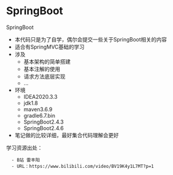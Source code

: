 # SpringBoot
SpringBoot

- 本代码只是为了自学，偶尔会提交一些关于SpringBoot相关的内容
- 适合有SpringMVC基础的学习
- 涉及
  - 基本架构的简单搭建
  - 基本注解的使用
  - 请求方法底层实现
  - ...
- 环境
  - IDEA2020.3.3
  - jdk1.8
  - maven3.6.9
  - gradle6.7.bin
  - SpringBoot2.4.3
  - SpringBoot2.4.6
- 笔记做的比较详细，最好集合代码理解会更好


学习资源出处：
      
      - B站 雷丰阳
      - URL：https://www.bilibili.com/video/BV19K4y1L7MT?p=1
